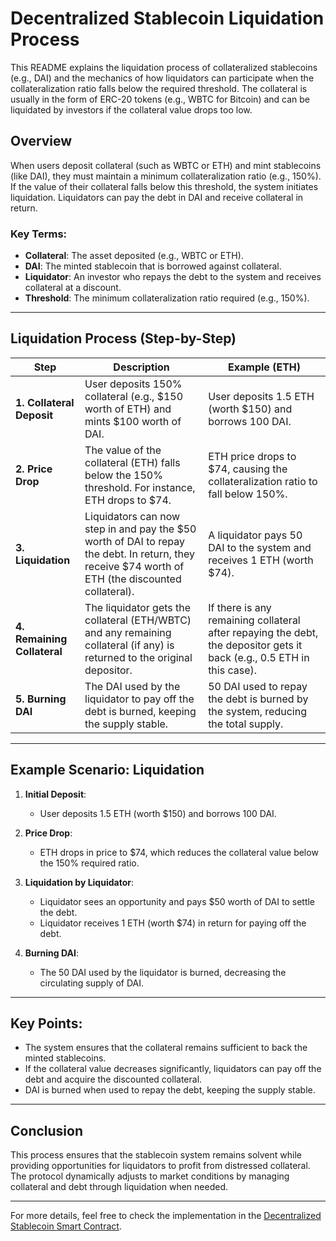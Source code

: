 # Decentralized Stablecoin Liquidation Process

This README explains the liquidation process of collateralized stablecoins (e.g., DAI) and the mechanics of how liquidators can participate when the collateralization ratio falls below the required threshold. The collateral is usually in the form of ERC-20 tokens (e.g., WBTC for Bitcoin) and can be liquidated by investors if the collateral value drops too low.

## Overview

When users deposit collateral (such as WBTC or ETH) and mint stablecoins (like DAI), they must maintain a minimum collateralization ratio (e.g., 150%). If the value of their collateral falls below this threshold, the system initiates liquidation. Liquidators can pay the debt in DAI and receive collateral in return.

### Key Terms:

- **Collateral**: The asset deposited (e.g., WBTC or ETH).
- **DAI**: The minted stablecoin that is borrowed against collateral.
- **Liquidator**: An investor who repays the debt to the system and receives collateral at a discount.
- **Threshold**: The minimum collateralization ratio required (e.g., 150%).

---

## Liquidation Process (Step-by-Step)

| **Step**                    | **Description**                                                                                                                                   | **Example (ETH)**                                                                                                      |
| --------------------------- | ------------------------------------------------------------------------------------------------------------------------------------------------- | ---------------------------------------------------------------------------------------------------------------------- |
| **1. Collateral Deposit**   | User deposits 150% collateral (e.g., $150 worth of ETH) and mints $100 worth of DAI.                                                              | User deposits 1.5 ETH (worth $150) and borrows 100 DAI.                                                                |
| **2. Price Drop**           | The value of the collateral (ETH) falls below the 150% threshold. For instance, ETH drops to $74.                                                 | ETH price drops to $74, causing the collateralization ratio to fall below 150%.                                        |
| **3. Liquidation**          | Liquidators can now step in and pay the $50 worth of DAI to repay the debt. In return, they receive $74 worth of ETH (the discounted collateral). | A liquidator pays 50 DAI to the system and receives 1 ETH (worth $74).                                                 |
| **4. Remaining Collateral** | The liquidator gets the collateral (ETH/WBTC) and any remaining collateral (if any) is returned to the original depositor.                        | If there is any remaining collateral after repaying the debt, the depositor gets it back (e.g., 0.5 ETH in this case). |
| **5. Burning DAI**          | The DAI used by the liquidator to pay off the debt is burned, keeping the supply stable.                                                          | 50 DAI used to repay the debt is burned by the system, reducing the total supply.                                      |

---

## Example Scenario: Liquidation

1. **Initial Deposit**:

   - User deposits 1.5 ETH (worth $150) and borrows 100 DAI.

2. **Price Drop**:

   - ETH drops in price to $74, which reduces the collateral value below the 150% required ratio.

3. **Liquidation by Liquidator**:

   - Liquidator sees an opportunity and pays $50 worth of DAI to settle the debt.
   - Liquidator receives 1 ETH (worth $74) in return for paying off the debt.

4. **Burning DAI**:
   - The 50 DAI used by the liquidator is burned, decreasing the circulating supply of DAI.

---

## Key Points:

- The system ensures that the collateral remains sufficient to back the minted stablecoins.
- If the collateral value decreases significantly, liquidators can pay off the debt and acquire the discounted collateral.
- DAI is burned when used to repay the debt, keeping the supply stable.

---

## Conclusion

This process ensures that the stablecoin system remains solvent while providing opportunities for liquidators to profit from distressed collateral. The protocol dynamically adjusts to market conditions by managing collateral and debt through liquidation when needed.

---

For more details, feel free to check the implementation in the [Decentralized Stablecoin Smart Contract](https://github.com/your-repo-link).
